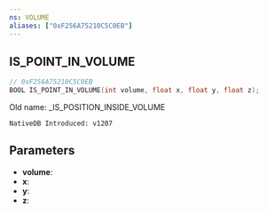 ```yaml
---
ns: VOLUME
aliases: ["0xF256A75210C5C0EB"]
---
```

## IS_POINT_IN_VOLUME

```c
// 0xF256A75210C5C0EB
BOOL IS_POINT_IN_VOLUME(int volume, float x, float y, float z);
```

Old name: _IS_POSITION_INSIDE_VOLUME

```
NativeDB Introduced: v1207
```

## Parameters
* **volume**:
* **x**:
* **y**:
* **z**:
